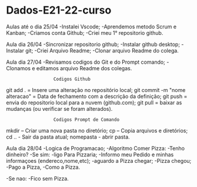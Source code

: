 # Dados-E21-22-curso
Aulas até o dia 25/04
-Instalei Vscode;
-Aprendemos metodo Scrum e Kanban;
-Criamos conta Github;
-Criei meu 1° repositorio github.

Aula dia 26/04
-Sincronizar repositorio github;
-Instalar github desktop;
-Instalar git;
-Criei Arquivo Readme;
-Clonar arquivo Readme do colega.

Aula dia 27/04
-Revisamos codigos do Git e do Prompt comando;
-Clonamos e editamos arquivo Readme dos colegas.

                      Codigos Github
 git add . = Insere uma alteração no repositório local; 
 git commit -m "nome alteracao" = Data de fechamento com a descrição da definição;
 git push = envia do repositorio local para a nuvem (github.com); 
 git pull = baixar as mudanças (ou verificar se foram alterados). 

                      Codigos Prompt de Comando
mkdir – Criar uma nova pasta no diretório;
cp – Copia arquivos e diretórios;
cd .. - Sair da pasta atual;
nomepasta - abrir pasta.

Aula dia 28/04
-Logica de Programacao;
 -Algoritmo Comer Pizza:
  -Tenho dinheiro? 
  -Se sim:
   -ligo Para Pizzaria;
   -Informo meu Pedido e minhas informaçoes (endereco,nome,etc);
   -aguardo a Pizza chegar;
   -Pizza chegou;
   -Pago a Pizza,
   -Como a Pizza.

  -Se nao: 
   -Fico sem Pizza. 




